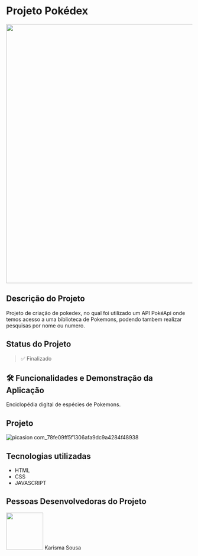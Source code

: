<h1 text-align=center>Projeto Pokédex</h1>

<img style="width:700px" src="https://user-images.githubusercontent.com/106543715/236303750-31662259-effa-494e-bfa7-8359605bf993.png">

## Descrição do Projeto
Projeto de criação de pokedex, no qual foi utilizado um API PokéApi onde temos acesso a uma biblioteca de Pokemons, podendo tambem realizar pesquisas por nome ou numero.

## Status do Projeto
> ✅ Finalizado

## 🛠️ Funcionalidades e Demonstração da Aplicação
 Enciclopédia digital de espécies de Pokemons.
 
## Projeto
![picasion com_78fe09ff5f1306afa9dc9a4284f48938](https://user-images.githubusercontent.com/106543715/236321228-7b41b106-2793-41fd-8235-2a4a4e64a231.gif)

## Tecnologias utilizadas
- HTML
- CSS
- JAVASCRIPT

## Pessoas Desenvolvedoras do Projeto
<img style="width:100px" border-radius=10px src="https://user-images.githubusercontent.com/106543715/236315303-48334824-b6ab-44ff-ae24-65ed558ae6c2.PNG">
Karisma Sousa

